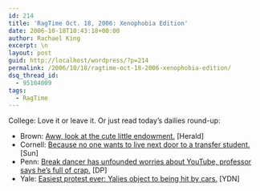 ```yaml
---
id: 214
title: 'RagTime Oct. 18, 2006: Xenophobia Edition'
date: 2006-10-18T10:43:18+00:00
author: Rachael King
excerpt: \n
layout: post
guid: http://localhost/wordpress/?p=214
permalink: /2006/10/18/ragtime-oct-18-2006-xenophobia-edition/
dsq_thread_id:
  - 95104009
tags:
  - RagTime
---
```

College: Love it or leave it. Or just read&nbsp;today&#8217;s dailies round-up:

  * Brown: [Aww, look at the cute little endowment.](http://media.www.browndailyherald.com/media/storage/paper472/news/2006/10/18/CampusNews/U.s-Endowment.Reaches.2.3.Billion-2374111.shtml?sourcedomain=www.browndailyherald.com&MIIHost=media.collegepublisher.com) [Herald]
  * Cornell: [Because no one wants to live next door to a transfer student.](http://www.cornellsun.com/node/18998) [Sun]
  * Penn: [Break dancer has unfounded worries about YouTube, professor says he&#8217;s full of crap.](http://media.www.dailypennsylvanian.com/media/storage/paper882/news/2006/10/18/News/Youtube.Supporters.Fear.Changes.For.Site-2374039.shtml?sourcedomain=www.dailypennsylvanian.com&MIIHost=media.collegepublisher.com)&nbsp;[DP]
  * Yale: [Easiest protest ever: Yalies object to being hit by cars.](http://www.yaledailynews.com/Article.aspx?ArticleID=33777) [YDN]